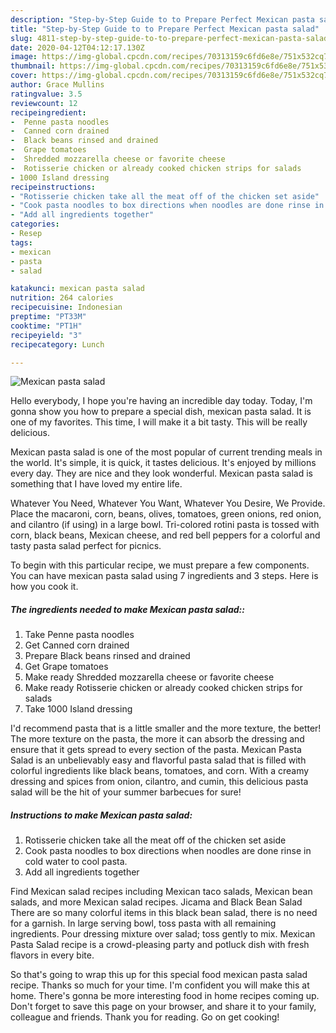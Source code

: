 ```yaml
---
description: "Step-by-Step Guide to to Prepare Perfect Mexican pasta salad"
title: "Step-by-Step Guide to to Prepare Perfect Mexican pasta salad"
slug: 4811-step-by-step-guide-to-to-prepare-perfect-mexican-pasta-salad
date: 2020-04-12T04:12:17.130Z
image: https://img-global.cpcdn.com/recipes/70313159c6fd6e8e/751x532cq70/mexican-pasta-salad-recipe-main-photo.jpg
thumbnail: https://img-global.cpcdn.com/recipes/70313159c6fd6e8e/751x532cq70/mexican-pasta-salad-recipe-main-photo.jpg
cover: https://img-global.cpcdn.com/recipes/70313159c6fd6e8e/751x532cq70/mexican-pasta-salad-recipe-main-photo.jpg
author: Grace Mullins
ratingvalue: 3.5
reviewcount: 12
recipeingredient:
-  Penne pasta noodles
-  Canned corn drained
-  Black beans rinsed and drained
-  Grape tomatoes
-  Shredded mozzarella cheese or favorite cheese
-  Rotisserie chicken or already cooked chicken strips for salads
- 1000 Island dressing
recipeinstructions:
- "Rotisserie chicken take all the meat off of the chicken set aside"
- "Cook pasta noodles to box directions when noodles are done rinse in cold water to cool pasta."
- "Add all ingredients together"
categories:
- Resep
tags:
- mexican
- pasta
- salad

katakunci: mexican pasta salad
nutrition: 264 calories
recipecuisine: Indonesian
preptime: "PT33M"
cooktime: "PT1H"
recipeyield: "3"
recipecategory: Lunch

---
```



![Mexican pasta salad](https://img-global.cpcdn.com/recipes/70313159c6fd6e8e/751x532cq70/mexican-pasta-salad-recipe-main-photo.jpg)

Hello everybody, I hope you're having an incredible day today. Today, I'm gonna show you how to prepare a special dish, mexican pasta salad. It is one of my favorites. This time, I will make it a bit tasty. This will be really delicious.

Mexican pasta salad is one of the most popular of current trending meals in the world. It's simple, it is quick, it tastes delicious. It's enjoyed by millions every day. They are nice and they look wonderful. Mexican pasta salad is something that I have loved my entire life.

Whatever You Need, Whatever You Want, Whatever You Desire, We Provide. Place the macaroni, corn, beans, olives, tomatoes, green onions, red onion, and cilantro (if using) in a large bowl. Tri-colored rotini pasta is tossed with corn, black beans, Mexican cheese, and red bell peppers for a colorful and tasty pasta salad perfect for picnics.


To begin with this particular recipe, we must prepare a few components. You can have mexican pasta salad using 7 ingredients and 3 steps. Here is how you cook it.

##### The ingredients needed to make Mexican pasta salad::

1. Take  Penne pasta noodles
1. Get  Canned corn drained
1. Prepare  Black beans rinsed and drained
1. Get  Grape tomatoes
1. Make ready  Shredded mozzarella cheese or favorite cheese
1. Make ready  Rotisserie chicken or already cooked chicken strips for salads
1. Take 1000 Island dressing


I&#39;d recommend pasta that is a little smaller and the more texture, the better! The more texture on the pasta, the more it can absorb the dressing and ensure that it gets spread to every section of the pasta. Mexican Pasta Salad is an unbelievably easy and flavorful pasta salad that is filled with colorful ingredients like black beans, tomatoes, and corn. With a creamy dressing and spices from onion, cilantro, and cumin, this delicious pasta salad will be the hit of your summer barbecues for sure! 

##### Instructions to make Mexican pasta salad:

1. Rotisserie chicken take all the meat off of the chicken set aside
1. Cook pasta noodles to box directions when noodles are done rinse in cold water to cool pasta.
1. Add all ingredients together


Find Mexican salad recipes including Mexican taco salads, Mexican bean salads, and more Mexican salad recipes. Jicama and Black Bean Salad There are so many colorful items in this black bean salad, there is no need for a garnish. In large serving bowl, toss pasta with all remaining ingredients. Pour dressing mixture over salad; toss gently to mix. Mexican Pasta Salad recipe is a crowd-pleasing party and potluck dish with fresh flavors in every bite. 

So that's going to wrap this up for this special food mexican pasta salad recipe. Thanks so much for your time. I'm confident you will make this at home. There's gonna be more interesting food in home recipes coming up. Don't forget to save this page on your browser, and share it to your family, colleague and friends. Thank you for reading. Go on get cooking!
